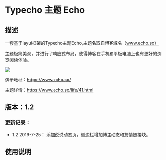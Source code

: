 # Typecho 主题 Echo

## 描述

一套基于layui框架的Typecho主题Echo,主题名取自博客域名（www.echo.so）

主题极简美观，并进行了响应式布局，使得博客在手机和平板电脑上也有更好的浏览阅读体验。

![](https://www.echo.so/typecho-echo.png)

演示地址：https://www.echo.so/

主题详情：https://www.echo.so/life/41.html

## 版本：1.2

### 更新记录：

- 1.2 2019-7-25： 添加说说动态页，侧边栏增加博主动态和友情链接块。

## 使用说明
